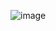 ![image](https://user-images.githubusercontent.com/33777074/196237432-cf1bd4a4-1ac7-4203-8ee1-b071c74fd1d4.png)

